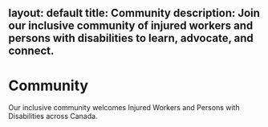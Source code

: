 layout: default
title: Community
description: Join our inclusive community of injured workers and persons with disabilities to learn, advocate, and connect.
---

# Community
Our inclusive community welcomes Injured Workers and Persons with Disabilities across Canada.
